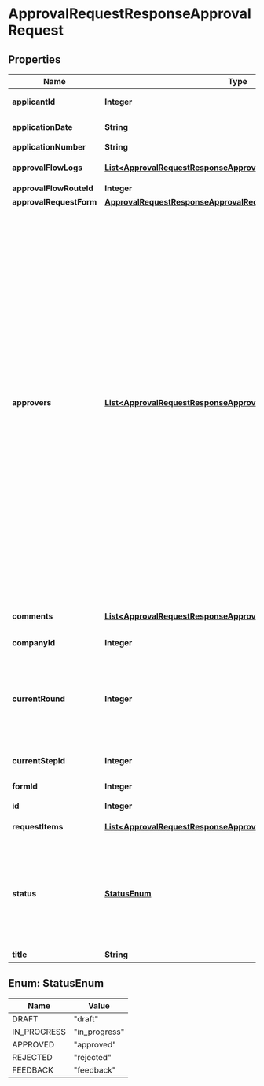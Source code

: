 

# ApprovalRequestResponseApprovalRequest


## Properties

Name | Type | Description | Notes
------------ | ------------- | ------------- | -------------
**applicantId** | **Integer** | 申請者のユーザーID | 
**applicationDate** | **String** | 申請日 (yyyy-mm-dd) | 
**applicationNumber** | **String** | 申請No. | 
**approvalFlowLogs** | [**List&lt;ApprovalRequestResponseApprovalRequestApprovalFlowLogs&gt;**](ApprovalRequestResponseApprovalRequestApprovalFlowLogs.md) | 各種申請の承認履歴（配列） | 
**approvalFlowRouteId** | **Integer** | 申請経路ID | 
**approvalRequestForm** | [**ApprovalRequestResponseApprovalRequestApprovalRequestForm**](ApprovalRequestResponseApprovalRequestApprovalRequestForm.md) |  | 
**approvers** | [**List&lt;ApprovalRequestResponseApprovalRequestApprovers&gt;**](ApprovalRequestResponseApprovalRequestApprovers.md) | 承認者（配列）   承認ステップのresource_typeがunspecified (指定なし)の場合はapproversはレスポンスに含まれません。   しかし、resource_typeがunspecifiedの承認ステップにおいて誰かが承認・却下・差し戻しのいずれかのアクションを取った後は、    approversはレスポンスに含まれるようになります。    その場合approversにはアクションを行ったステップのIDとアクションを行ったユーザーのIDが含まれます。 | 
**comments** | [**List&lt;ApprovalRequestResponseApprovalRequestComments&gt;**](ApprovalRequestResponseApprovalRequestComments.md) | 各種申請のコメント一覧（配列） | 
**companyId** | **Integer** | 事業所ID | 
**currentRound** | **Integer** | 現在のround。差し戻し等により申請がstepの最初からやり直しになるとroundの値が増えます。 | 
**currentStepId** | **Integer** | 現在承認ステップID | 
**formId** | **Integer** | 申請フォームID | 
**id** | **Integer** | 各種申請ID | 
**requestItems** | [**List&lt;ApprovalRequestResponseApprovalRequestRequestItems&gt;**](ApprovalRequestResponseApprovalRequestRequestItems.md) | 各種申請の項目一覧（配列） | 
**status** | [**StatusEnum**](#StatusEnum) | 申請ステータス(draft:下書き, in_progress:申請中, approved:承認済, rejected:却下, feedback:差戻し) | 
**title** | **String** | 申請タイトル | 



## Enum: StatusEnum

Name | Value
---- | -----
DRAFT | &quot;draft&quot;
IN_PROGRESS | &quot;in_progress&quot;
APPROVED | &quot;approved&quot;
REJECTED | &quot;rejected&quot;
FEEDBACK | &quot;feedback&quot;



